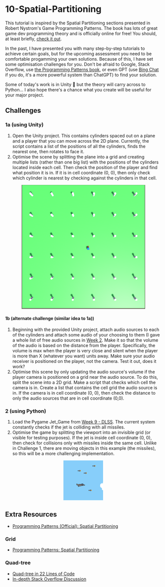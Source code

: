 # 10-Spatial-Partitioning
This tutorial is inspired by the Spatial Partitioning sections presented in Robert Nystrom's Game Programming Patterns. The book has lots of great game dev programming theory and is officially online for free! You should, at least briefly, [check it out](https://gameprogrammingpatterns.com/contents.html).

In the past, I have presented you with many step-by-step tutorials to achieve certain goals, but for the upcoming assessment you need to be comfortable progamming your own solutions. Because of this, I have set some optimisation challenges for you. Don't be afraid to Google, Stack Overflow, use [the Programming Patterns book](https://gameprogrammingpatterns.com/contents.html), or even GPT (use [Bing Chat](https://www.bing.com/chat) if you do, it's a more powerful system than ChatGPT) to find your solution.

Some of today's work is in Unity 🙌 but the theory will carry across to Python... I also hope there's a chance what you create will be useful for your major project.

## Challenges
### 1a (using Unity)
1. Open the Unity project. This contains cylinders spaced out on a plane and a player that you can move across the 2D plane. Currently, the script contains a list of the positions of all the cylinders, finds the nearest one, then rotates to face it.
2. Optimise the scene by splitting the plane into a grid and creating multiple lists (rather than one big list) with the positions of the cylinders located inside each cell. Then check the position of the player and find what position it is in. If it is in cell coordinate (0, 0), then only check which cylinder is nearest by checking against the cylinders in that cell. 
<div align="center">
  <a href="Images/Challenge One.PNG" target="_blank">
    <img src="Images/Challenge One.PNG"/>
  </a>
</div>

#### 1b (alternate challenge (similar idea to 1a))
1. Beginning with the provided Unity project, attach audio sources to each of the cylinders and attach some audio of your choosing to them (I gave a whole list of free audio sources in [Week 2](https://github.com/danmilneusw/02-Audio). Make it so that the volume of the audio is based on the distance from the player. Specifically, the volume is max when the player is very close and silent when the player is more than X (whatever you want) units away. Make sure your audio receiver is positioned on the player, not the camera. Test it out, does it work?
2. Optimise this scene by only updating the audio source's volume if the player camera is positioned on a grid near the audio source. To do this, split the scene into a 2D grid. Make a script that checks which cell the camera is in. Create a list that contains the cell grid the audio source is in. If the camera is in cell coordinate (0, 0), then check the distance to only the audio sources that are in cell coordinate (0,0).

### 2 (using Python)
1. Load the Pygame Jet_Game from [Week 9 - DLSS](https://github.com/danmilneusw/08-DLSS). The current system constantly checks if the jet is colliding with all missiles.
2. Optimise the game by splitting the viewport into an invisible grid (or visible for testing purposes). If the jet is inside cell coordinate (0, 0), then check for collisions only with missiles inside the same cell. Unlike in Challenge 1, there are moving objects in this example (the missiles), so this will be a more challenging implementation.
<div align="center">
  <a href="https://github.com/danmilneusw/08-DLSS/blob/main/Extra/image.png?raw=true" target="_blank">
    <img src="https://github.com/danmilneusw/08-DLSS/blob/main/Extra/image.png?raw=true"/>
  </a>
</div>

## Extra Resources
- [Programming Patterns (Official): Spatial Partitioning](https://gameprogrammingpatterns.com/spatial-partition.html)
### Grid
- [Programming Patterns: Spatial Partitioning](https://www.habrador.com/tutorials/programming-patterns/19-spatial-partition-pattern/)
### Quad-tree
- [Quad-tree in 22 Lines of Code](https://lisyarus.github.io/blog/programming/2022/12/21/quadtrees.html)
- [In-depth Stack Overflow Discussion](https://stackoverflow.com/questions/41946007/efficient-and-well-explained-implementation-of-a-quadtree-for-2d-collision-det)
